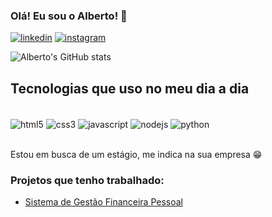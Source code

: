 ### Olá! Eu sou o Alberto! 👋

[![linkedin](https://img.shields.io/badge/LinkedIn-0077B5?style=for-the-badge&logo=linkedin&logoColor=white)](https://www.linkedin.com/in/alberto-pereira-59532723b/) [![instagram](https://img.shields.io/badge/Instagram-E4405F?style=for-the-badge&logo=instagram&logoColor=white)](https://www.instagram.com/_alberto_p)

![Alberto's GitHub stats](https://github-readme-stats.vercel.app/api?username=betopereiradev&show_icons=true&theme=radical)

## Tecnologias que uso no meu dia a dia 

<div style="display: inline_block">
  <br>
  <img align="center" alt="html5" src="https://img.shields.io/badge/HTML5-E34F26?style=for-the-badge&logo=html5&logoColor=white">
  <img align="center" alt="css3" src="https://img.shields.io/badge/CSS3-1572B6?style=for-the-badge&logo=css3&logoColor=white">
  <img align="center" alt="javascript" src="https://img.shields.io/badge/JavaScript-323330?style=for-the-badge&logo=javascript&logoColor=F7DF1E">
  <img align="center" alt="nodejs" src="https://img.shields.io/badge/Node.js-43853D?style=for-the-badge&logo=node.js&logoColor=white">
  <img align="center" alt="python" src="https://img.shields.io/badge/Python-14354C?style=for-the-badge&logo=python&logoColor=white">
 </div>
 <br>
 
Estou em busca de um estágio, me indica na sua empresa 😁
 
 ### Projetos que tenho trabalhado:
 - [Sistema de Gestão Financeira Pessoal](https://github.com/Betopereiradev/My-Finance)
